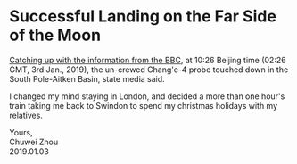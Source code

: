 # Successful Landing on the Far Side of the Moon                  
[Catching up with the information from the BBC](https://www.bbc.co.uk/news/science-environment-46724727), at 10:26 Beijing time (02:26 GMT, 3rd Jan., 2019), the un-crewed Chang'e-4 probe touched down in the South Pole-Aitken Basin, state media said. 
 
            
I changed my mind staying in London, and decided a more than one hour's train taking me back to Swindon to spend my christmas holidays with my relatives.                        


Yours,          
Chuwei Zhou               
2019.01.03               

                          
                           



   
   
